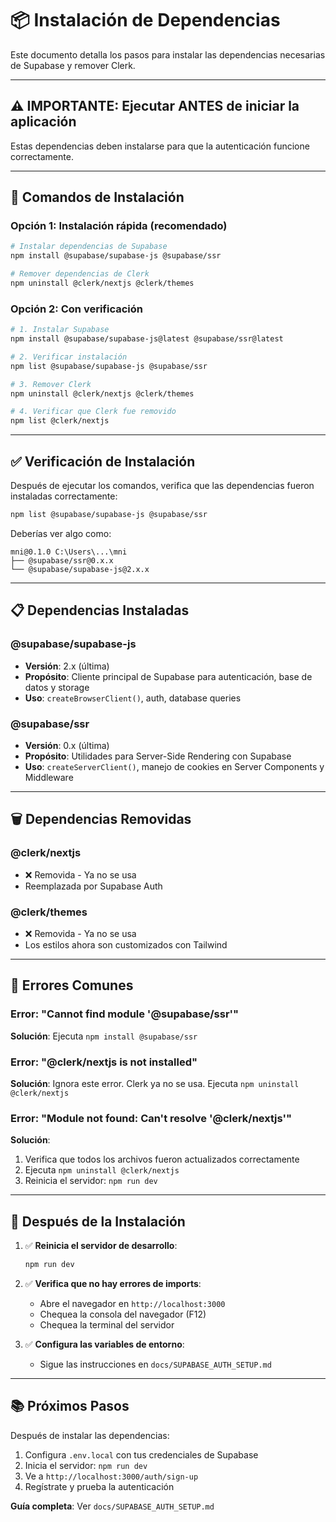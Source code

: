 # 📦 Instalación de Dependencias

Este documento detalla los pasos para instalar las dependencias necesarias de Supabase y remover Clerk.

---

## ⚠️ IMPORTANTE: Ejecutar ANTES de iniciar la aplicación

Estas dependencias deben instalarse para que la autenticación funcione correctamente.

---

## 🔧 Comandos de Instalación

### Opción 1: Instalación rápida (recomendado)

```bash
# Instalar dependencias de Supabase
npm install @supabase/supabase-js @supabase/ssr

# Remover dependencias de Clerk
npm uninstall @clerk/nextjs @clerk/themes
```

### Opción 2: Con verificación

```bash
# 1. Instalar Supabase
npm install @supabase/supabase-js@latest @supabase/ssr@latest

# 2. Verificar instalación
npm list @supabase/supabase-js @supabase/ssr

# 3. Remover Clerk
npm uninstall @clerk/nextjs @clerk/themes

# 4. Verificar que Clerk fue removido
npm list @clerk/nextjs
```

---

## ✅ Verificación de Instalación

Después de ejecutar los comandos, verifica que las dependencias fueron instaladas correctamente:

```bash
npm list @supabase/supabase-js @supabase/ssr
```

Deberías ver algo como:

```
mni@0.1.0 C:\Users\...\mni
├── @supabase/ssr@0.x.x
└── @supabase/supabase-js@2.x.x
```

---

## 📋 Dependencias Instaladas

### @supabase/supabase-js
- **Versión**: 2.x (última)
- **Propósito**: Cliente principal de Supabase para autenticación, base de datos y storage
- **Uso**: `createBrowserClient()`, auth, database queries

### @supabase/ssr
- **Versión**: 0.x (última)
- **Propósito**: Utilidades para Server-Side Rendering con Supabase
- **Uso**: `createServerClient()`, manejo de cookies en Server Components y Middleware

---

## 🗑️ Dependencias Removidas

### @clerk/nextjs
- ❌ Removida - Ya no se usa
- Reemplazada por Supabase Auth

### @clerk/themes
- ❌ Removida - Ya no se usa
- Los estilos ahora son customizados con Tailwind

---

## 🚨 Errores Comunes

### Error: "Cannot find module '@supabase/ssr'"
**Solución**: Ejecuta `npm install @supabase/ssr`

### Error: "@clerk/nextjs is not installed"
**Solución**: Ignora este error. Clerk ya no se usa. Ejecuta `npm uninstall @clerk/nextjs`

### Error: "Module not found: Can't resolve '@clerk/nextjs'"
**Solución**: 
1. Verifica que todos los archivos fueron actualizados correctamente
2. Ejecuta `npm uninstall @clerk/nextjs`
3. Reinicia el servidor: `npm run dev`

---

## 🔄 Después de la Instalación

1. ✅ **Reinicia el servidor de desarrollo**:
   ```bash
   npm run dev
   ```

2. ✅ **Verifica que no hay errores de imports**:
   - Abre el navegador en `http://localhost:3000`
   - Chequea la consola del navegador (F12)
   - Chequea la terminal del servidor

3. ✅ **Configura las variables de entorno**:
   - Sigue las instrucciones en `docs/SUPABASE_AUTH_SETUP.md`

---

## 📚 Próximos Pasos

Después de instalar las dependencias:

1. Configura `.env.local` con tus credenciales de Supabase
2. Inicia el servidor: `npm run dev`
3. Ve a `http://localhost:3000/auth/sign-up`
4. Regístrate y prueba la autenticación

**Guía completa**: Ver `docs/SUPABASE_AUTH_SETUP.md`
